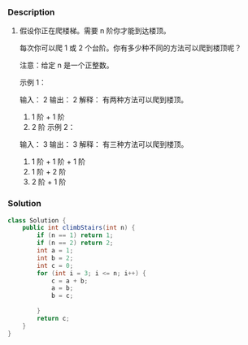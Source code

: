 
### Description
1. 假设你正在爬楼梯。需要 n 阶你才能到达楼顶。

   每次你可以爬 1 或 2 个台阶。你有多少种不同的方法可以爬到楼顶呢？

   注意：给定 n 是一个正整数。

   示例 1：

   输入： 2
   输出： 2
   解释： 有两种方法可以爬到楼顶。
   1.  1 阶 + 1 阶
   2.  2 阶
       示例 2：

   输入： 3
   输出： 3
   解释： 有三种方法可以爬到楼顶。
   1.  1 阶 + 1 阶 + 1 阶
   2.  1 阶 + 2 阶
   3.  2 阶 + 1 阶


### Solution
```java
class Solution {
    public int climbStairs(int n) {
        if (n == 1) return 1;
        if (n == 2) return 2;
        int a = 1;
        int b = 2;
        int c = 0;
        for (int i = 3; i <= n; i++) {
            c = a + b;
            a = b;
            b = c;
            
        }
        return c;
    }
}
```